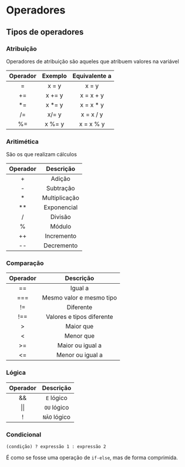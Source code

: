 # Operadores

## Tipos de operadores

### Atribuição

Operadores de atribuição são aqueles que atribuem valores na variável

Operador | Exemplo | Equivalente a
:---: | :---: | :---:
= | x = y | x = y
+= | x += y | x = x + y
*= | x *= y | x = x * y
/= | x/= y | x = x / y
%= | x %= y | x = x % y

### Aritimética

São os que realizam cálculos

Operador | Descrição
:---: | :---:
+ | Adição
- | Subtração
* | Multiplicação
** | Exponencial
/ | Divisão
% | Módulo
++ | Incremento
-- | Decremento

### Comparação

Operador | Descrição
:---: | :---:
== | Igual a
=== | Mesmo valor e mesmo tipo
!= | Diferente
!== | Valores e tipos diferente
\> | Maior que
< | Menor que
\>= | Maior ou igual a
<= | Menor ou igual a

### Lógica

Operador | Descrição
:---: | :---:
&& | `E` lógico
\|\| | `OU` lógico
! | `NÃO` lógico

### Condicional

```
(condição) ? expressão 1 : expressão 2
```

É como se fosse uma operação de `if-else`, mas de forma comprimida.


